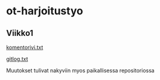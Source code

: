 # ot-harjoitustyo

## Viikko1

[komentorivi.txt](https://github.com/Radzilla/ot-harjoitustyo/blob/master/laskarit/viikko1/komentorivi.txt)

[gitlog.txt](https://github.com/Radzilla/ot-harjoitustyo/blob/master/laskarit/viikko1/gitlog.txt)

Muutokset tulivat nakyviin myos paikallisessa repositoriossa
